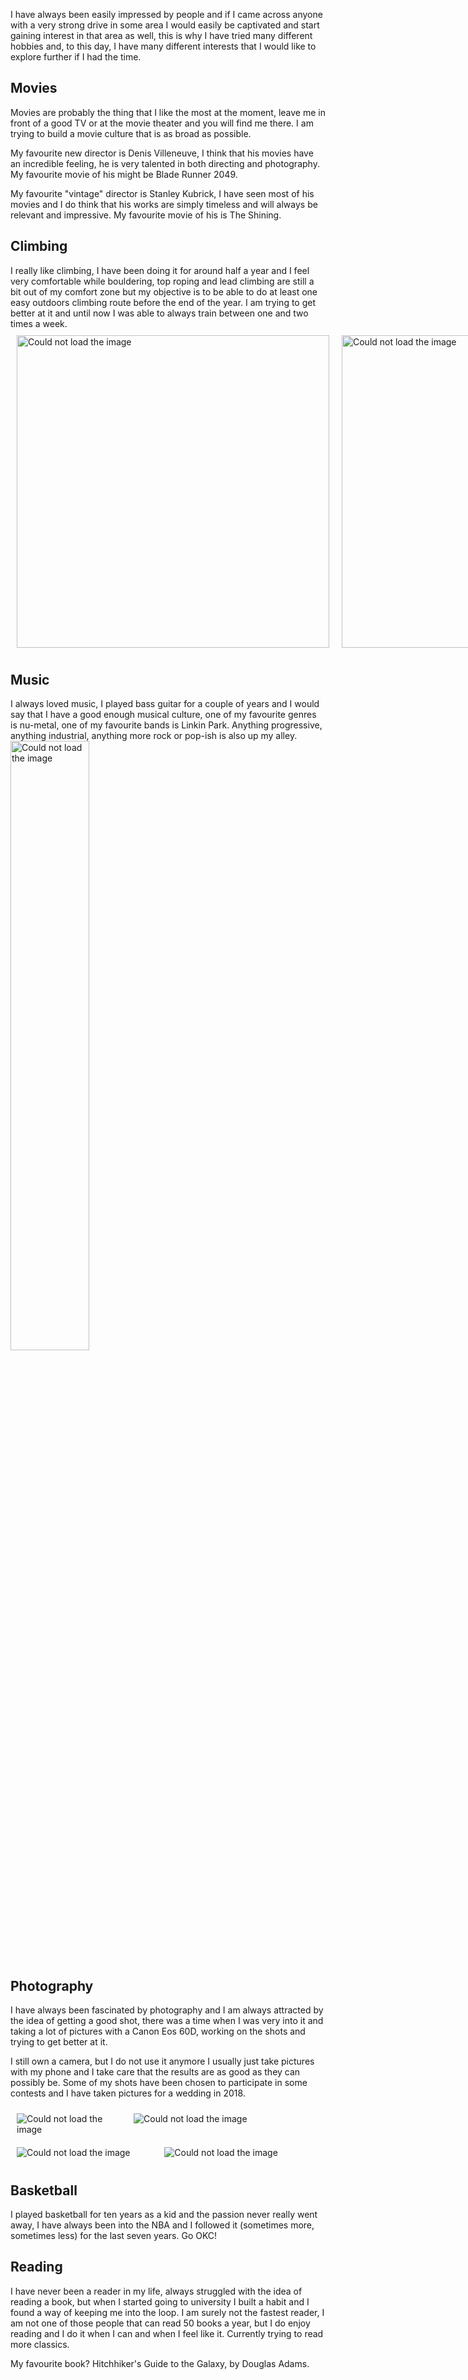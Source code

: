 I have always been easily impressed by people and if I came across anyone with a very strong drive in some area I would easily be captivated and start gaining interest in that area as well, this is why I have tried many different hobbies and, to this day, I have many different interests that I would like to explore further if I had the time.

<h2> Movies </h2>
Movies are probably the thing that I like the most at the moment, leave me in front of a good TV or at the movie theater and you will find me there. I am trying to build a movie culture that is as broad as possible.

My favourite new director is Denis Villeneuve, I think that his movies have an incredible feeling, he is very talented in both directing and photography. My favourite movie of his might be Blade Runner 2049.

My favourite "vintage" director is Stanley Kubrick, I have seen most of his movies and I do think that his works are simply timeless and will always be relevant and impressive. My favourite movie of his is The Shining.

<h2> Climbing </h2>
I really like climbing, I have been doing it for around half a year and I feel very comfortable while bouldering, top roping and lead climbing are still a bit out of my comfort zone but my objective is to be able to do at least one easy outdoors climbing route before the end of the year. I am trying to get better at it and until now I was able to always train between one and two times a week.

<div style="display: flex; flex-direction: row; align-items: stretch;">
 <div style="padding: 10px;">
    <img src="../assets/climbing.png" alt="Could not load the image" style="height: 500px; object-fit: cover;">
  </div>
  <div style="padding: 10px">
    <img src="../assets/bouldering.png" alt="Could not load the image" style="height: 500px; object-fit: cover;">
  </div>
</div>

<h2> Music </h2>
I always loved music, I played bass guitar for a couple of years and I would say that I have a good enough musical culture, one of my favourite genres is nu-metal, one of my favourite bands is Linkin Park. Anything progressive, anything industrial, anything more rock or pop-ish is also up my alley.

<img src="../assets/bass_guitar.jpg" alt="Could not load the image" width="50%" height="50%" class="center">

<h2> Photography </h2>
I have always been fascinated by photography and I am always attracted by the idea of getting a good shot, there was a time when I was very into it and taking a lot of pictures with a Canon Eos 60D, working on the shots and trying to get better at it.

I still own a camera, but I do not use it anymore I usually just take pictures with my phone and I take care that the results are as good as they can possibly be. Some of my shots have been chosen to participate in some contests and I have taken pictures for a wedding in 2018.

<div style="display: flex;">
 <div style="flex:0.844; padding: 10px; height: 100%">
    <img src="../assets/berlin.jpg" alt="Could not load the image">
  </div>
  <div style="flex:1.5; padding: 10px">
    <img src="../assets/contest.jpg" alt="Could not load the image">
  </div>
</div>
<div style="display: flex;">
 <div style="flex:1; padding: 10px; height: 100%">
    <img src="../assets/heli.jpg" alt="Could not load the image">
  </div>
  <div style="flex:1.145; padding: 10px">
    <img src="../assets/tempest.jpg" alt="Could not load the image">
  </div>
</div>

<h2> Basketball </h2>
I played basketball for ten years as a kid and the passion never really went away, I have always
been into the NBA and I followed it (sometimes more, sometimes less) for the last seven years. Go
OKC!

<h2> Reading </h2>
I have never been a reader in my life, always struggled with the idea of reading a book, but when I started going to university I built a habit and I found a way of keeping me into the loop. I am surely not the fastest reader, I am not one of those people that can read 50 books a year, but I do enjoy reading and I do it when I can and when I feel like it. Currently trying to read more classics.

My favourite book? Hitchhiker's Guide to the Galaxy, by Douglas Adams.
